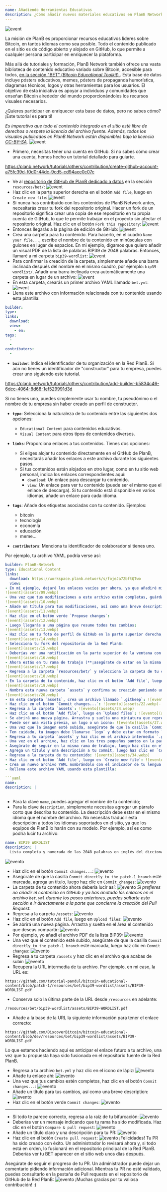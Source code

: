 ```yaml
---
name: Añadiendo Herramientas Educativas
description: ¿Cómo añadir nuevos materiales educativos en PlanB Network?
---
```

![event](assets/cover.webp)

La misión de PlanB es proporcionar recursos educativos líderes sobre Bitcoin, en tantos idiomas como sea posible. Todo el contenido publicado en el sitio es de código abierto y alojado en GitHub, lo que permite a cualquier persona participar en enriquecer la plataforma.

Más allá de tutoriales y formación, PlanB Network también ofrece una vasta biblioteca de contenido educativo variado sobre Bitcoin, accesible para todos, [en la sección "BET" (_Bitcoin Educational Toolkit_) ](https://planb.network/resources/bet). Esta base de datos incluye pósters educativos, memes, pósters de propaganda humorística, diagramas técnicos, logos y otras herramientas para los usuarios. El objetivo de esta iniciativa es apoyar a individuos y comunidades que enseñan Bitcoin alrededor del mundo proporcionándoles los recursos visuales necesarios.

¿Quieres participar en enriquecer esta base de datos, pero no sabes cómo? ¡Este tutorial es para ti!

*Es imperativo que todo el contenido integrado en el sitio esté libre de derechos o respete la licencia del archivo fuente. Además, todos los visuales publicados en PlanB Network están disponibles bajo la licencia [CC-BY-SA](https://creativecommons.org/licenses/by-sa/4.0/).*
![event](assets/01.webp)
- Primero, necesitas tener una cuenta en GitHub. Si no sabes cómo crear una cuenta, hemos hecho un tutorial detallado para guiarte.

https://planb.network/tutorials/others/contribution/create-github-account-a75fc39d-f0d0-44dc-9cd5-cd94aee0c07c


- Ve al [repositorio de GitHub de PlanB dedicado a datos](https://github.com/PlanB-Network/bitcoin-educational-content/tree/dev/resources/bet) en la sección `resources/bet/`:
![event](assets/02.webp)
- Haz clic en la parte superior derecha en el botón `Add file`, luego en `Create new file`:
![event](assets/03.webp)
- Si nunca has contribuido con los contenidos de PlanB Network antes, necesitarás crear tu fork del repositorio original. Hacer un fork de un repositorio significa crear una copia de ese repositorio en tu propia cuenta de GitHub, lo que te permite trabajar en el proyecto sin afectar el repositorio original. Haz clic en el botón `Fork this repository`:
![event](assets/04.webp)
- Entonces llegarás a la página de edición de GitHub:
![event](assets/05.webp)
- Crea una carpeta para tu contenido. Para hacerlo, en el cuadro `Name your file...`, escribe el nombre de tu contenido en minúsculas con guiones en lugar de espacios. En mi ejemplo, digamos que quiero añadir un visual PDF de la lista de palabras BIP39 de 2048 palabras. Entonces, llamaré a mi carpeta `bip39-wordlist`: ![event](assets/06.webp)
- Para confirmar la creación de la carpeta, simplemente añade una barra inclinada después del nombre en el mismo cuadro, por ejemplo: `bip39-wordlist/`. Añadir una barra inclinada crea automáticamente una carpeta en lugar de un archivo:
![event](assets/07.webp)
- En esta carpeta, crearás un primer archivo YAML llamado `bet.yml`:
![event](assets/08.webp)
- Llena este archivo con información relacionada con tu contenido usando esta plantilla:

```yaml
builder: 
type: 
links:
  download: 
  view: 
    - en: 
tags:
  - 
  - 
contributors:
  - 
```
- **`builder`**: Indica el identificador de tu organización en la Red PlanB. Si aún no tienes un identificador de "constructor" para tu empresa, puedes crear uno siguiendo este tutorial.

https://planb.network/tutorials/others/contribution/add-builder-b5834c46-6dcc-4064-8d68-1ef529991d3d

 Si no tienes uno, puedes simplemente usar tu nombre, tu pseudónimo o el nombre de tu empresa sin haber creado un perfil de constructor.
- **`type`**: Selecciona la naturaleza de tu contenido entre las siguientes dos opciones:
	- `Educational Content` para contenidos educativos.
	- `Visual Content` para otros tipos de contenidos diversos.

- **`links`**: Proporciona enlaces a tus contenidos. Tienes dos opciones:
	- Si eliges alojar tu contenido directamente en el GitHub de PlanB, necesitarás añadir los enlaces a este archivo durante los siguientes pasos.
	- Si tus contenidos están alojados en otro lugar, como en tu sitio web personal, indica los enlaces correspondientes aquí:
	    - `download`: Un enlace para descargar tu contenido.
	    - `view`: Un enlace para ver tu contenido (puede ser el mismo que el enlace de descarga). Si tu contenido está disponible en varios idiomas, añade un enlace para cada idioma.

- **`tags`**: Añade dos etiquetas asociadas con tu contenido. Ejemplos:
	- bitcoin
	- tecnología
	- economía
	- educación
	- meme...

- **`contributors`**: Menciona tu identificador de colaborador si tienes uno.

Por ejemplo, tu archivo YAML podría verse así:

```yaml
builder: PlanB-Network
type: Educational Content
links:
  download: https://workspace.planb.network/s/fojeJa7ZbftQTwo
  view:
- En mi ejemplo, dejaré los enlaces vacíos por ahora, ya que añadiré mi PDF directamente en GitHub:
![event](assets/09.webp)
- Una vez que tus modificaciones a este archivo estén completas, guárdalas haciendo clic en el botón `Commit changes...`:
![event](assets/10.webp)
- Añade un título para tus modificaciones, así como una breve description:
![event](assets/11.webp)
- Haz clic en el botón verde `Propose changes`:
![event](assets/12.webp)
- Luego llegarás a una página que resume todos tus cambios:
![event](assets/13.webp)
- Haz clic en tu foto de perfil de GitHub en la parte superior derecha, luego en `Your Repositories`:
![event](assets/14.webp)
- Selecciona tu fork del repositorio de la Red PlanB:
![event](assets/15.webp)
- Deberías ver una notificación en la parte superior de la ventana con tu nueva rama. Probablemente se llame `patch-1`. Haz clic en ella:
![event](assets/16.webp)
- Ahora estás en tu rama de trabajo (**¡asegúrate de estar en la misma rama que tus modificaciones anteriores, esto es importante!**):
![event](assets/17.webp)
- Regresa a la carpeta `resources/bet/` y selecciona la carpeta de tu contenido que acabas de crear en el commit anterior:
![event](assets/18.webp)
- En la carpeta de tu contenido, haz clic en el botón `Add file`, luego en `Create new file`:
![event](assets/19.webp)
- Nombra esta nueva carpeta `assets` y confirma su creación poniendo una barra `/` al final:
![event](assets/20.webp)
- En esta carpeta `assets`, crea un archivo llamado `.gitkeep`: ![event](assets/21.webp)
- Haz clic en el botón `Commit changes...`: ![evento](assets/22.webp)- Deja el título del commit por defecto y asegúrate de que la casilla `Commit directly to the patch-1 branch` esté marcada, luego haz clic en `Commit changes`: ![evento](assets/23.webp)
- Regresa a la carpeta `assets`: ![evento](assets/24.webp)
- Haz clic en el botón `Add file`, luego en `Upload files`: ![evento](assets/25.webp)
- Se abrirá una nueva página. Arrastra y suelta una miniatura que represente tu contenido en el área. Esta imagen se mostrará en el sitio de PlanB Network: ![evento](assets/26.webp)
- Puede ser una vista previa, un logo o un icono: ![evento](assets/27.webp)
- Una vez que la imagen esté subida, asegúrate de que la casilla `Commit directly to the patch-1 branch` esté marcada, luego haz clic en `Commit changes`: ![evento](assets/28.webp)
- Ten cuidado, tu imagen debe llamarse `logo` y debe estar en formato `.webp`. Por lo tanto, el nombre completo del archivo debe ser: `logo.webp`: ![evento](assets/29.webp)
- Regresa a tu carpeta `assets` y haz clic en el archivo intermedio `.gitkeep`: ![evento](assets/30.webp)
- Una vez en el archivo, haz clic en los tres pequeños puntos en la parte superior derecha y luego en `Delete file`: ![evento](assets/31.webp)
- Asegúrate de seguir en la misma rama de trabajo, luego haz clic en el botón `Commit changes`: ![evento](assets/32.webp)
- Agrega un título y una descripción a tu commit, luego haz clic en `Commit changes`: ![evento](assets/33.webp)
- Regresa a la carpeta de tu contenido: ![evento](assets/34.webp)
- Haz clic en el botón `Add file`, luego en `Create new file`: ![evento](assets/35.webp)
- Crea un nuevo archivo YAML nombrándolo con el indicador de tu lengua materna. Este archivo se utilizará para la descripción del contenido. Por ejemplo, si quiero escribir mi descripción en inglés, nombraré este archivo `en.yml`: ![evento](assets/36.webp)
- Rellena este archivo YAML usando esta plantilla:

```yaml
name: 
description: |
  
```

- Para la clave `name`, puedes agregar el nombre de tu contenido;
- Para la clave `description`, simplemente necesitas agregar un párrafo corto que describa tu contenido. La descripción debe estar en el mismo idioma que el nombre del archivo. No necesitas traducir esta descripción a todos los idiomas soportados en el sitio, ya que los equipos de PlanB lo harán con su modelo.
Por ejemplo, así es como podría lucir tu archivo:

```yaml
name: BIP39 WORDLIST
description: |
  Lista completa y numerada de las 2048 palabras en inglés del diccionario BIP39 utilizadas para codificar frases mnemotécnicas. El documento se puede imprimir en una sola página.
```

![evento](assets/37.webp)
- Haz clic en el botón `Commit changes...`:
![evento](assets/38.webp)
- Asegúrate de que la casilla `Commit directly to the patch-1 branch` esté marcada, agrega un título, luego haz clic en `Commit changes`:
![evento](assets/39.webp)
- La carpeta de tu contenido ahora debería lucir así:
![evento](assets/40.webp)
*Si prefieres no añadir el contenido en GitHub y ya has anotado los enlaces en el archivo `bet.yml` durante los pasos anteriores, puedes saltarte esta sección e ir directamente a la parte que concierne la creación del Pull Request.*
- Regresa a la carpeta `/assets`:
![evento](assets/41.webp)
- Haz clic en el botón `Add file`, luego en `Upload files`:
![evento](assets/42.webp)
- Se abrirá una nueva página. Arrastra y suelta en el área el contenido que deseas compartir:
![evento](assets/43.webp)
- Por ejemplo, yo añadí el archivo PDF de la lista BIP39:
![evento](assets/44.webp)
- Una vez que el contenido esté subido, asegúrate de que la casilla `Commit directly to the patch-1 branch` esté marcada, luego haz clic en `Commit changes`:
![evento](assets/45.webp)
- Regresa a tu carpeta `/assets` y haz clic en el archivo que acabas de subir:
![evento](assets/46.webp)
- Recupera la URL intermedia de tu archivo. Por ejemplo, en mi caso, la URL es:

```url
https://github.com/tutorial-pandul/bitcoin-educational-content/blob/patch-1/resources/bet/bip39-wordlist/assets/BIP39-WORDLIST.pdf
```

- Conserva solo la última parte de la URL desde `/resources` en adelante:

```url
/resources/bet/bip39-wordlist/assets/BIP39-WORDLIST.pdf
```

- Añade a la base de la URL la siguiente información para tener el enlace correcto:

```url
https://github.com/DiscoverBitcoin/bitcoin-educational-content/blob/dev/resources/bet/bip39-wordlist/assets/BIP39-WORDLIST.pdf
```

Lo que estamos haciendo aquí es anticipar el enlace futuro a tu archivo, una vez que tu propuesta haya sido fusionada en el repositorio fuente de la Red PlanB.
- Regresa a tu archivo `bet.yml` y haz clic en el icono de lápiz: ![evento](assets/47.webp)
- Añade tu enlace ahí:
![evento](assets/48.webp)
- Una vez que tus cambios estén completos, haz clic en el botón `Commit changes...`:
![evento](assets/49.webp)
- Añade un título para tus cambios, así como una breve description:
![evento](assets/50.webp)
- Haz clic en el botón verde `Commit changes`:
![evento](assets/51.webp)

---

- Si todo te parece correcto, regresa a la raíz de tu bifurcación:
![evento](assets/52.webp)
- Deberías ver un mensaje indicando que tu rama ha sido modificada. Haz clic en el botón `Compare & pull request`:
![evento](assets/53.webp)
- Añade un título claro y una descripción para tu PR:
![evento](assets/54.webp)
- Haz clic en el botón `Create pull request`:
![evento](assets/55.webp)
¡Felicidades! Tu PR ha sido creado con éxito. Un administrador lo revisará ahora y, si todo está en orden, lo fusionará en el repositorio principal de la Red PlanB. Deberías ver tu BET aparecer en el sitio web unos días después.

Asegúrate de seguir el progreso de tu PR. Un administrador puede dejar un comentario pidiendo información adicional. Mientras tu PR no esté validado, puedes consultarlo en la pestaña de Pull requests en el repositorio de GitHub de la Red PlanB:
![evento](assets/56.webp)
¡Muchas gracias por tu valiosa contribución! :)
